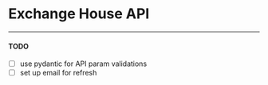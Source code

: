 # Exchange House API

---

#### TODO

- [ ] use pydantic for API param validations
- [ ] set up email for refresh
